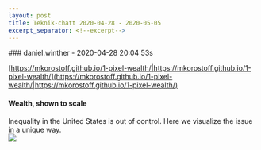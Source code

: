 ```yaml
---
layout: post
title: Teknik-chatt 2020-04-28 - 2020-05-05
excerpt_separator: <!--excerpt-->
---
```

<section class="message" markdown="1">
### daniel.winther - 2020-04-28 20:04 53s

[https://mkorostoff.github.io/1-pixel-wealth/|https://mkorostoff.github.io/1-pixel-wealth/](https://mkorostoff.github.io/1-pixel-wealth/|https://mkorostoff.github.io/1-pixel-wealth/)

<div class="attachment"><h4>Wealth, shown to scale</h4><div class="text">Inequality in the United States is out of control. Here we visualize the issue in a unique way.</div>
<a href="https://mkorostoff.github.io/1-pixel-wealth/"><img src="https://mkorostoff.github.io/1-pixel-wealth/img/off-the-chart.png" fallback="Wealth, shown to scale"/></a></div>
    

<!--excerpt-->
</section>